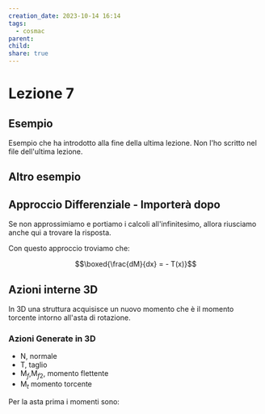 ```yaml
---
creation_date: 2023-10-14 16:14
tags:
  - cosmac
parent: 
child: 
share: true
---
```


# Lezione 7

## Esempio

Esempio che ha introdotto alla fine della ultima lezione. Non l'ho scritto nel file dell'ultima lezione.

<!Diagramma esempio>

## Altro esempio

<!Diagramma altro esempio>

## Approccio Differenziale - Importerà dopo

Se non approssimiamo e portiamo i calcoli all'infinitesimo, allora riusciamo anche qui a trovare la risposta.

<!Diagramma infinitesimo>

Con questo approccio troviamo che:

$$\boxed{\frac{dM}{dx} = - T(x)}$$
## Azioni interne 3D

In 3D una struttura acquisisce un nuovo momento che è il momento torcente intorno all'asta di rotazione.

<!Diagramma 3D>

### Azioni Generate in 3D

- N, normale
- T, taglio
- M$_{f}$,M$_{f2}$, momento flettente
- M$_{t}$ momento torcente

Per la asta prima i momenti sono:

<!Diagrammi momenti>